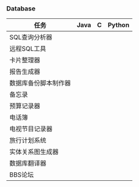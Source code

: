 ### Database

| 任务                 | Java | C    | Python |
| -------------------- | ---- | ---- | ------ |
| SQL查询分析器        |      |      |        |
| 远程SQL工具          |      |      |        |
| 卡片整理器           |      |      |        |
| 报告生成器           |      |      |        |
| 数据库备份脚本制作器 |      |      |        |
| 备忘录               |      |      |        |
| 预算记录器           |      |      |        |
| 电话簿               |      |      |        |
| 电视节目记录器       |      |      |        |
| 旅行计划系统         |      |      |        |
| 实体关系图生成器     |      |      |        |
| 数据库翻译器         |      |      |        |
| BBS论坛              |      |      |        |



